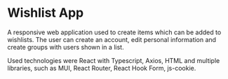 # Wishlist App

A responsive web application used to create items which can be added to wishlists. The user can create an account, edit personal information and create groups with users shown in a list.

Used technologies were React with Typescript, Axios, HTML and multiple libraries, such as MUI, React Router, React Hook Form, js-cookie.
